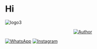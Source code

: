 # Hi 
![logo3](https://user-images.githubusercontent.com/102281729/159858691-da6917f2-51ca-466a-9aca-f34010cd79d5.jpeg)

</p>
<p align="center">
<a href="https://github.com/dio-azhrii"><img title="Author" src="https://img.shields.io/badge/Author-DioAzhrii-red.svg?style=for-the-badge&logo=github"></a>
</p>
<a href="https://api.whatsapp.com/send?phone=62895335209060&text= isi sendiri" target="_blank"><img src="https://img.shields.io/badge/WhatsApp-25D366?style=for-the-badge&logo=whatsapp&logoColor=white" alt="WhatsApp"></a> <a  href="https://www.instagram.com/azhriixty378" target="_blank"><img src="https://img.shields.io/badge/Instagram-E4405F?style=for-the-badge&logo=instagram&logoColor=white" alt="Instagram"></a>
